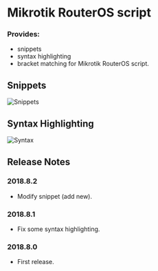 # Mikrotik RouterOS script

### Provides:
- snippets
- syntax highlighting
- bracket matching for Mikrotik RouterOS script.

## Snippets

![Snippets](https://github.com/devMikeUA/vscode_mikrotik_routeros_script/raw/master/images/example.gif)

## Syntax Highlighting

![Syntax](https://github.com/devMikeUA/vscode_mikrotik_routeros_script/raw/master/images/example.png)

## Release Notes

### 2018.8.2
- Modify snippet (add new).

### 2018.8.1
- Fix some syntax highlighting.

### 2018.8.0
- First release.